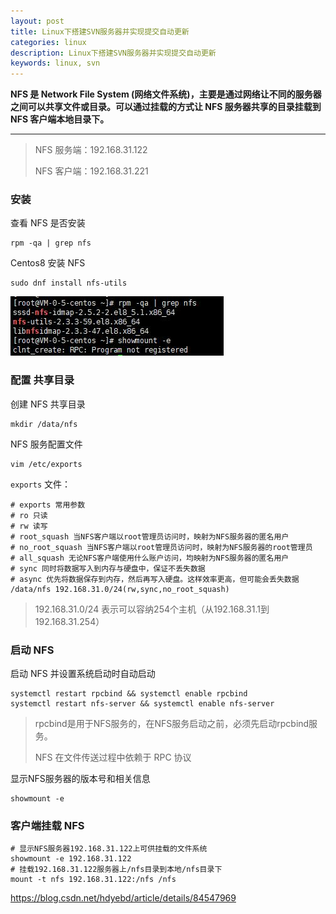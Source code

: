 ```yaml
---
layout: post
title: Linux下搭建SVN服务器并实现提交自动更新
categories: linux
description: Linux下搭建SVN服务器并实现提交自动更新
keywords: linux, svn
---
```




**NFS 是 Network File System (网络文件系统)，主要是通过网络让不同的服务器之间可以共享文件或目录。可以通过挂载的方式让 NFS 服务器共享的目录挂载到 NFS 客户端本地目录下。**

------



> NFS 服务端：192.168.31.122
>
> NFS 客户端：192.168.31.221



### 安装 

查看 NFS 是否安装

```shell
rpm -qa | grep nfs
```

Centos8 安装 NFS

```shell
sudo dnf install nfs-utils
```

<img src="/images/posts/linux/linux_nfs_step1.jpg"  />



### 配置 共享目录

创建 NFS 共享目录

```shell
mkdir /data/nfs
```

NFS 服务配置文件

```shell
vim /etc/exports
```

`exports` 文件：

```shell
# exports 常用参数
# ro 只读
# rw 读写
# root_squash 当NFS客户端以root管理员访问时，映射为NFS服务器的匿名用户
# no_root_squash 当NFS客户端以root管理员访问时，映射为NFS服务器的root管理员
# all_squash 无论NFS客户端使用什么账户访问，均映射为NFS服务器的匿名用户
# sync 同时将数据写入到内存与硬盘中，保证不丢失数据
# async 优先将数据保存到内存，然后再写入硬盘。这样效率更高，但可能会丢失数据
/data/nfs 192.168.31.0/24(rw,sync,no_root_squash)
```

> 192.168.31.0/24 表示可以容纳254个主机（从192.168.31.1到192.168.31.254）



### 启动 NFS

启动 NFS 并设置系统启动时自动启动

```shell
systemctl restart rpcbind && systemctl enable rpcbind
systemctl restart nfs-server && systemctl enable nfs-server
```

> rpcbind是用于NFS服务的，在NFS服务启动之前，必须先启动rpcbind服务。
>
> NFS 在文件传送过程中依赖于 RPC 协议

显示NFS服务器的版本号和相关信息

```shell
showmount -e
```





































### 客户端挂载 NFS

```shell
# 显示NFS服务器192.168.31.122上可供挂载的文件系统
showmount -e 192.168.31.122
# 挂载192.168.31.122服务器上/nfs目录到本地/nfs目录下
mount -t nfs 192.168.31.122:/nfs /nfs
```

https://blog.csdn.net/hdyebd/article/details/84547969
